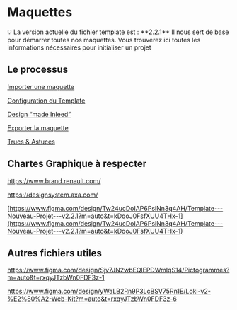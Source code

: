 # Maquettes

<aside>
💡 La version actuelle du fichier template est : **2.2.1**
Il nous sert de base pour démarrer toutes nos maquettes.
Vous trouverez ici toutes les informations nécessaires pour initialiser un projet

</aside>

## Le processus

[Importer une maquette](https://www.notion.so/Importer-une-maquette-f79a80e89b984a209b363f2ca9f8d4fb?pvs=21)

[Configuration du Template](https://www.notion.so/Configuration-du-Template-2990745819e54ffcae20458877ba9ee3?pvs=21)

[Design “made Inleed”](https://www.notion.so/Design-made-Inleed-32679c801fcf4ac380637eb8242b33c0?pvs=21)

[Exporter la maquette](https://www.notion.so/Exporter-la-maquette-9e35217c22fa43de9a44d436c3fe2931?pvs=21)

[Trucs & Astuces](https://www.notion.so/Trucs-Astuces-a5487de255884426b959989dcb8ab85c?pvs=21)

## Chartes Graphique à respecter

https://www.brand.renault.com/

https://designsystem.axa.com/

[https://www.figma.com/design/Tw24ucDoIAP6PsiNn3q4AH/Template---Nouveau-Projet---v2.2.1?m=auto&t=kDqoJ0FsfXUU4THx-1](https://www.figma.com/design/Tw24ucDoIAP6PsiNn3q4AH/Template---Nouveau-Projet---v2.2.1?m=auto&t=kDqoJ0FsfXUU4THx-1)

## Autres fichiers utiles

https://www.figma.com/design/Sjv7JN2wbEQlEPDWmIqS14/Pictogrammes?m=auto&t=rxqyJTzbWn0FDF3z-1

https://www.figma.com/design/yWaLB2Rn9P3LcBSV75Rn1E/Loki-v2-%E2%80%A2-Web-Kit?m=auto&t=rxqyJTzbWn0FDF3z-6